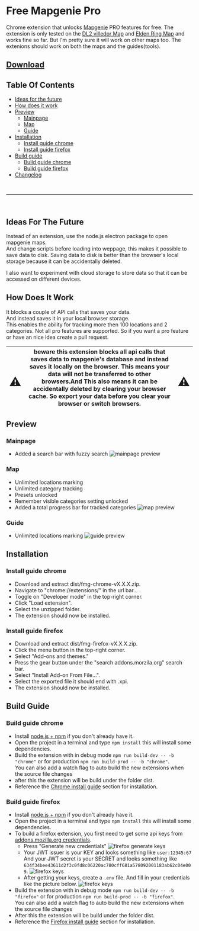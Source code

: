 # Free Mapgenie Pro

Chrome extension that unlocks [Mapgenie](https://mapgenie.io/) PRO features for free. The extension is only tested on the [DL2 villedor Map](https://mapgenie.io/dying-light-2/maps/villedor) and [Elden Ring Map](https://mapgenie.io/elden-ring) and works fine so far. But I'm pretty sure it will work on other maps too. The extenions should work on both the maps and the guides(tools).

## [Download](https://github.com/V1P3R-FMG/free-map-genie/releases/tag/v1.2.0)

## Table Of Contents

-   [Ideas for the future](#ideas-for-the-future)
-   [How does it work](#how-does-it-work)
-   [Preview](#preview)
    -   [Mainpage](#mainpage)
    -   [Map](#map)
    -   [Guide](#guide)
-   [Installation](#installation)
    -   [Install guide chrome](#install-guide-chrome)
    -   [Install guide firefox](#install-guide-firefox)
-   [Build guide](#build-guide)
    -   [Build guide chrome](#build-guide-chrome)
    -   [Build guide firefox](#build-guide-firefox)
-   [Changelog](#changelog)

<br>
<hr>
<br>

## Ideas For The Future

Instead of an extension, use the node.js electron package to open mapgenie maps.<br>
And change scripts before loading into weppage, this makes it possible to save data to disk.
Saving data to disk is better than the browser's local storage because it can be accidentally deleted.

I also want to experiment with cloud storage to store data so that it can be accessed on different devices.

## How Does It Work

It blocks a couple of API calls that saves your data.<br>
And instead saves it in your local browser storage.<br>
This enables the ability for tracking more then 100 locations and 2 categories.
Not all pro features are supported. So if you want a pro feature or have an nice idea create a pull request.

| <h1>:warning:</h1> | beware this extension blocks all api calls that saves data to mapgenie's database and instead saves it locally on the browser. This means your data will not be transferred to other browsers.And This also means it can be accidentally deleted by clearing your browser cache. So export your data before you clear your browser or switch browsers. | <h1>:warning:</h1> |
| ------------------ | ------------------------------------------------------------------------------------------------------------------------------------------------------------------------------------------------------------------------------------------------------------------------------------------------------------------------------------------------------ | ------------------ |

## Preview

### Mainpage

-   Added a search bar with fuzzy search
    ![mainpage preview](./assets/previews/mg_mainpage.png?raw=true)

### Map

-   Unlimited locations marking
-   Unlimited category tracking
-   Presets unlocked
-   Remember visible categories setting unlocked
-   Added a total progress bar for tracked categories
    ![map preview](./assets//previews/mg_map.png?raw=true)

### Guide

-   Unlimited locations marking
    ![guide preview](./assets//previews/mg_guide.png?raw=true)

## Installation

### Install guide chrome

-   Download and extract dist/fmg-chrome-vX.X.X.zip.
-   Navigate to "chrome://extensions/" in the url bar... .
-   Toggle on "Developer mode" in the top-right corner.
-   Click "Load extension".
-   Select the unzipped folder.
-   The extension should now be installed.

### Install guide firefox

-   Download and extract dist/fmg-firefox-vX.X.X.zip.
-   Click the menu button in the top-right corner.
-   Select "Add-ons and themes."
-   Press the gear button under the "search addons.morzila.org" search bar.
-   Select "Install Add-on From File...".
-   Select the exported file it should end with .xpi.
-   The extension should now be installed.

## Build Guide

### Build guide chrome

-   Install [node.js + npm](https://nodejs.org/en/download/) if you don't already have it.
-   Open the project in a terminal and type `npm install` this will install some dependencies.
-   Build the extension with in debug mode `npm run build-dev -- -b "chrome"` or for production `npm run build-prod -- -b "chrome"`.
    <br> You can also add a watch flag to auto build the new extensions when the source file changes
-   after this the extension will be build under the folder dist.
-   Reference the [Chrome install guide](#install-guide-chrome) section for installation.

### Build guide firefox

-   Install [node.js + npm](https://nodejs.org/en/download/) if you don't already have it.
-   Open the project in a terminal and type `npm install` this will install some dependencies.
-   To build a firefox extension, you first need to get some api keys from [addons.mozilla.org credentials](https://addons.mozilla.org/en-US/developers/addon/api/key/).
    -   Press "Generate new credentials"
        ![firefox generate keys](./assets//firefox/firefox_generate_keys.png?raw=true)
    -   Your JWT issuer is your KEY and looks something like `user:12345:67`<br>
        And your JWT secret is your SECRET and looks something like `634f34bee43611d2f3c0fd8c06220ac780cff681a578092001183ab62c04e009`.
        ![firefox keys](./assets//firefox/firefox_keys.png?raw=true)
    -   After getting your keys, create a `.env` file.
        And fill in your credentials like the picture below.
        ![firefox keys](./assets//firefox/firefox_env.png?raw=true)
-   Build the extension with in debug mode `npm run build-dev -- -b "firefox"` or for production `npm run build-prod -- -b "firefox"`.
    <br> You can also add a watch flag to auto build the new extensions when the source file changes
-   After this the extension will be build under the folder dist.
-   Reference the [Firefox install guide](#install-guide-firefox) section for installation.
